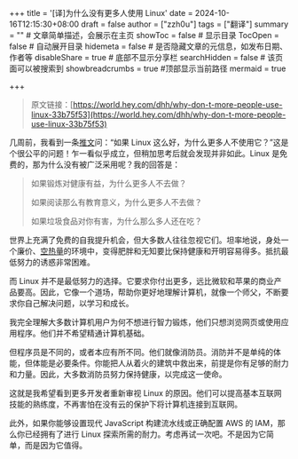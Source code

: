 +++
title = '[译]为什么没有更多人使用 Linux'
date = 2024-10-16T12:15:30+08:00
draft = false
author = ["zzh0u"]
tags = ["翻译"]
summary = "" # 文章简单描述，会展示在主页
showToc = false # 显示目录
TocOpen = false # 自动展开目录
hidemeta = false # 是否隐藏文章的元信息，如发布日期、作者等
disableShare = true # 底部不显示分享栏
searchHidden = false # 该页面可以被搜索到
showbreadcrumbs = true #顶部显示当前路径
mermaid = true

+++

> 原文链接：[https://world.hey.com/dhh/why-don-t-more-people-use-linux-33b75f53](https://world.hey.com/dhh/why-don-t-more-people-use-linux-33b75f53)

几周前，我看到一条[推文](https://x.com/yacineMTB/status/1825361755133952326)问：“如果 Linux 这么好，为什么更多人不使用它？”这是个很公平的问题！乍一看似乎成立，但稍加思考后就会发现并非如此。Linux 是免费的，那为什么没有被广泛采用呢？我的回答是：

> 如果锻炼对健康有益，为什么更多人不去做？
>
> 如果阅读那么有教育意义，为什么更多人不去做？
>
> 如果垃圾食品对你有害，为什么那么多人还在吃？

世界上充满了免费的自我提升机会，但大多数人往往忽视它们。坦率地说，身处一个廉价、[空热量](https://zh.wikipedia.org/wiki/%E7%A9%BA%E6%9C%89%E7%83%AD%E9%87%8F)的环境中，变得肥胖和无知要比保持健康和开明容易得多。抵抗最低努力的诱惑非常困难。

而 Linux 并不是最低努力的选择。它要求你付出更多，远比微软和苹果的商业产品要高。因此，它像一个道场，帮助你更好地理解计算机，就像一个师父，不断要求你自己解决问题，以学习和成长。

我完全理解大多数计算机用户为何不想进行智力锻炼，他们只想浏览网页或使用应用程序。他们并不希望精通计算机基础。

但程序员是不同的，或者本应有所不同。他们就像消防员。消防并不是单纯的体能，但体能是必要条件。你能把人从着火的建筑中救出来，前提是你有足够的耐力和力量。因此，大多数消防员努力保持健康，以完成这一使命。

这就是我希望看到更多开发者重新审视 Linux 的原因。他们可以提高基本互联网技能的熟练度，不再害怕在没有云的保护下将计算机连接到互联网。

此外，如果你能够设置现代 JavaScript 构建流水线或正确配置 AWS 的 IAM，那么你已经拥有了进行 Linux 探索所需的耐力。考虑再试一次吧。不是因为它简单，而是因为它值得。
